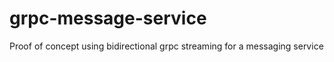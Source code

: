 # grpc-message-service

Proof of concept using bidirectional grpc streaming for a messaging service

